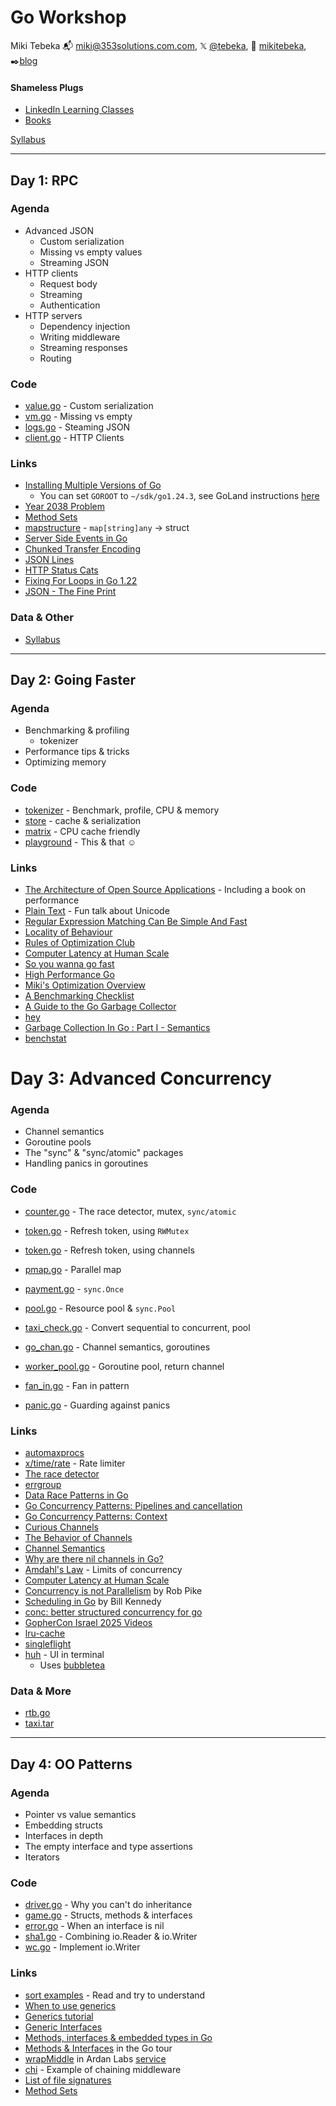 # Go Workshop

Miki Tebeka
📬 [miki@353solutions.com.com](mailto:miki@353solutions.com), 𝕏 [@tebeka](https://twitter.com/tebeka), 👨 [mikitebeka](https://www.linkedin.com/in/mikitebeka/), ✒️[blog](https://www.ardanlabs.com/blog/)

#### Shameless Plugs

- [LinkedIn Learning Classes](https://www.linkedin.com/learning/instructors/miki-tebeka)
- [Books](https://pragprog.com/search/?q=miki+tebeka)

[Syllabus](_extra/syllabus.pdf)



---

## Day 1: RPC

### Agenda

- Advanced JSON
    - Custom serialization
    - Missing vs empty values
    - Streaming JSON
- HTTP clients
    - Request body
    - Streaming
    - Authentication
- HTTP servers
    - Dependency injection
    - Writing middleware
    - Streaming responses
    - Routing


### Code


- [value.go](session_1/value/value.go) - Custom serialization
- [vm.go](session_1/vm/vm.go) - Missing vs empty
- [logs.go](session_1/logs/logs.go) - Steaming JSON
- [client.go](session_1/events/client.go) - HTTP Clients

### Links

- [Installing Multiple Versions of Go](https://go.dev/doc/manage-install)
    - You can set `GOROOT` to `~/sdk/go1.24.3`, see GoLand instructions [here](https://www.jetbrains.com/help/go/create-a-project-with-go-modules-integration.html)
- [Year 2038 Problem](https://en.wikipedia.org/wiki/Year_2038_problem)
- [Method Sets](https://www.youtube.com/watch?v=Z5cvLOrWlLM)
- [mapstructure](https://pkg.go.dev/github.com/mitchellh/mapstructure#example-Decode) - `map[string]any` -> struct
- [Server Side Events in Go](https://www.freecodecamp.org/news/how-to-implement-server-sent-events-in-go/)
- [Chunked Transfer Encoding](https://en.wikipedia.org/wiki/Chunked_transfer_encoding)
- [JSON Lines](https://jsonlines.org/)
- [HTTP Status Cats](https://http.cat/)
- [Fixing For Loops in Go 1.22](https://go.dev/blog/loopvar-preview)
- [JSON - The Fine Print](https://www.ardanlabs.com/blog/2024/10/json-the-fine-print-part-1.html)

### Data & Other

- [Syllabus](_extra/syllabus.pdf)


---

## Day 2: Going Faster

### Agenda

- Benchmarking & profiling
    - tokenizer
- Performance tips & tricks
- Optimizing memory

### Code

- [tokenizer](session_2/tokenizer/) - Benchmark, profile, CPU & memory
- [store](session_2/store) - cache & serialization
- [matrix](session_2/matrix/) - CPU cache friendly
- [playground](playground/) - This & that ☺

### Links

- [The Architecture of Open Source Applications](https://aosabook.org/en/) - Including a book on performance
- [Plain Text](https://www.youtube.com/watch?v=4mRxIgu9R70) - Fun talk about Unicode
- [Regular Expression Matching Can Be Simple And Fast](https://swtch.com/~rsc/regexp/regexp1.html)
- [Locality of Behaviour](https://htmx.org/essays/locality-of-behaviour/)
- [Rules of Optimization Club](https://wiki.c2.com/?RulesOfOptimizationClub)
- [Computer Latency at Human Scale](https://twitter.com/jordancurve/status/1108475342468120576)
- [So you wanna go fast](https://www.slideshare.net/TylerTreat/so-you-wanna-go-fast-80300458)
- [High Performance Go](https://dave.cheney.net/high-performance-go-workshop/gophercon-2019.html)
- [Miki's Optimization Overview](_extra/optimize.md)
- [A Benchmarking Checklist](https://www.brendangregg.com/blog/2018-06-30/benchmarking-checklist.html)
- [A Guide to the Go Garbage Collector](https://tip.golang.org/doc/gc-guide)
- [hey](https://github.com/rakyll/hey)
- [Garbage Collection In Go : Part I - Semantics](https://www.ardanlabs.com/blog/2018/12/garbage-collection-in-go-part1-semantics.html)
- [benchstat](https://pkg.go.dev/golang.org/x/perf/cmd/benchstat)

# Day 3: Advanced Concurrency

### Agenda

- Channel semantics
- Goroutine pools
- The "sync" & "sync/atomic" packages
- Handling panics in goroutines

### Code


- [counter.go](session_3/counter/counter.go) - The race detector, mutex, `sync/atomic`
- [token.go](session_3/token/token.go) - Refresh token, using `RWMutex`
- [token.go](session_3/token_ch/token.go) - Refresh token, using channels
- [pmap.go](session_3/pmap/pmap.go) - Parallel map
- [payment.go](session_3/payment/payment.go) - `sync.Once`
- [pool.go](session_3/pool/pool.go) - Resource pool & `sync.Pool`

- [taxi_check.go](session_3/taxi_check/taxi_check.go) - Convert sequential to concurrent, pool
- [go_chan.go](session_3/go_chan/go_chan.go) - Channel semantics, goroutines
- [worker_pool.go](session_3/worker_pool/worker_pool.go) - Goroutine pool, return channel
- [fan_in.go](session_3/fan_in/fan_in.go) - Fan in pattern
- [panic.go](session_3/panic/panic.go) - Guarding against panics

### Links

- [automaxprocs](https://pkg.go.dev/go.uber.org/automaxprocs@v1.6.0/maxprocs)
- [x/time/rate](https://pkg.go.dev/golang.org/x/time/rate) - Rate limiter
- [The race detector](https://go.dev/doc/articles/race_detector)
- [errgroup](https://pkg.go.dev/golang.org/x/sync/errgroup)
- [Data Race Patterns in Go](https://eng.uber.com/data-race-patterns-in-go/)
- [Go Concurrency Patterns: Pipelines and cancellation](https://go.dev/blog/pipelines)
- [Go Concurrency Patterns: Context](https://go.dev/blog/context)
- [Curious Channels](https://dave.cheney.net/2013/04/30/curious-channels)
- [The Behavior of Channels](https://www.ardanlabs.com/blog/2017/10/the-behavior-of-channels.html)
- [Channel Semantics](https://www.353solutions.com/channel-semantics)
- [Why are there nil channels in Go?](https://medium.com/justforfunc/why-are-there-nil-channels-in-go-9877cc0b2308)
- [Amdahl's Law](https://en.wikipedia.org/wiki/Amdahl%27s_law) - Limits of concurrency
- [Computer Latency at Human Scale](https://twitter.com/jordancurve/status/1108475342468120576/photo/1)
- [Concurrency is not Parallelism](https://www.youtube.com/watch?v=cN_DpYBzKso) by Rob Pike
- [Scheduling in Go](https://www.ardanlabs.com/blog/2018/08/scheduling-in-go-part2.html) by Bill Kennedy
- [conc: better structured concurrency for go](https://github.com/sourcegraph/conc)
- [GopherCon Israel 2025 Videos](https://www.youtube.com/playlist?list=PLRM-8sTy13XvT_S1KJWZz2KOJgOt_vVVH)
- [lru-cache](https://pkg.go.dev/github.com/hashicorp/golang-lru/v2)
- [singleflight](https://pkg.go.dev/golang.org/x/sync/singleflight)
- [huh](https://github.com/charmbracelet/huh) - UI in terminal
    - Uses [bubbletea](https://github.com/charmbracelet/bubbletea)


### Data & More

- [rtb.go](_extra/rtb.go)
- [taxi.tar](https://storage.googleapis.com/353solutions/c/data/taxi.tar)

---

## Day 4: OO Patterns

### Agenda

- Pointer vs value semantics
- Embedding structs
- Interfaces in depth
- The empty interface and type assertions
- Iterators


### Code


- [driver.go](session_4/driver/driver.go) - Why you can't do inheritance
- [game.go](session_4/game/game.go) - Structs, methods & interfaces
- [error.go](session_4/error/error.go) - When an interface is nil
- [sha1.go](session_4/sha1/sha1.go) - Combining io.Reader & io.Writer
- [wc.go](session_4/wc/wc.go) - Implement io.Writer


### Links

- [sort examples](https://pkg.go.dev/sort/#pkg-examples) - Read and try to understand
- [When to use generics](https://go.dev/blog/when-generics)
- [Generics tutorial](https://go.dev/doc/tutorial/generics)
- [Generic Interfaces](https://go.dev/blog/generic-interfaces)
- [Methods, interfaces & embedded types in Go](https://www.ardanlabs.com/blog/2014/05/methods-interfaces-and-embedded-types.html)
- [Methods & Interfaces](https://go.dev/tour/methods/1) in the Go tour
- [wrapMiddle](https://github.com/ardanlabs/service/blob/master/foundation/web/middleware.go) in Ardan Labs [service](https://github.com/ardanlabs/service)
- [chi](https://github.com/go-chi/chi) - Example of chaining middleware
- [List of file signatures](https://en.wikipedia.org/wiki/List_of_file_signatures)
- [Method Sets](https://www.youtube.com/watch?v=Z5cvLOrWlLM)

